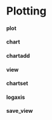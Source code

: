 # Plotting

#### plot

#### chart

#### chartadd

#### view

#### chartset

#### logaxis

#### save_view